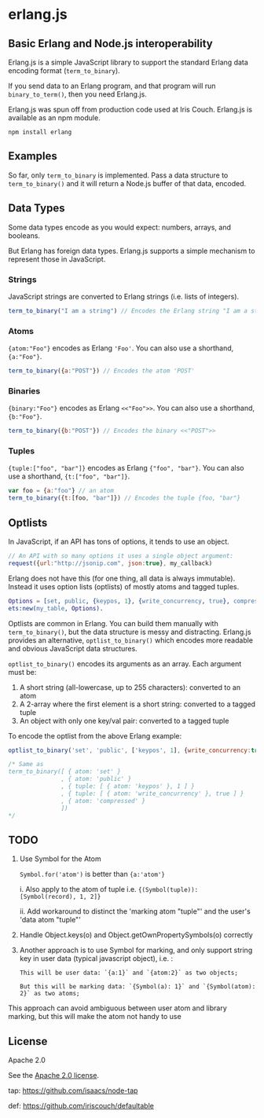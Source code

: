 # erlang.js

## Basic Erlang and Node.js interoperability

Erlang.js is a simple JavaScript library to support the standard Erlang data encoding format (`term_to_binary`).

If you send data to an Erlang program, and that program will run `binary_to_term()`, then you need Erlang.js.

Erlang.js was spun off from production code used at Iris Couch. Erlang.js is available as an npm module.

    npm install erlang

## Examples

So far, only `term_to_binary` is implemented. Pass a data structure to `term_to_binary()` and it will return a Node.js buffer of that data, encoded.

## Data Types

Some data types encode as you would expect: numbers, arrays, and booleans.

But Erlang has foreign data types. Erlang.js supports a simple mechanism to represent those in JavaScript.

### Strings

JavaScript strings are converted to Erlang strings (i.e. lists of integers).

```javascript
term_to_binary("I am a string") // Encodes the Erlang string "I am a string"
```

### Atoms

`{atom:"Foo"}` encodes as Erlang `'Foo'`. You can also use a shorthand, `{a:"Foo"}`.

```javascript
term_to_binary({a:"POST"}) // Encodes the atom 'POST'
```

### Binaries

`{binary:"Foo"}` encodes as Erlang `<<"Foo">>`. You can also use a shorthand, `{b:"Foo"}`.

```javascript
term_to_binary({b:"POST"}) // Encodes the binary <<"POST">>
```

### Tuples

`{tuple:["foo", "bar"]}` encodes as Erlang `{"foo", "bar"}`. You can also use a shorthand, `{t:["foo", "bar"]}`.

```javascript
var foo = {a:"foo"} // an atom
term_to_binary({t:[foo, "bar"]}) // Encodes the tuple {foo, "bar"}
```

## Optlists

In JavaScript, if an API has tons of options, it tends to use an object.

```javascript
// An API with so many options it uses a single object argument:
request({url:"http://jsonip.com", json:true}, my_callback)
```

Erlang does not have this (for one thing, all data is always immutable). Instead it uses option lists (optlists) of mostly atoms and tagged tuples.

```erlang
Options = [set, public, {keypos, 1}, {write_concurrency, true}, compressed],
ets:new(my_table, Options).
```

Optlists are common in Erlang. You can build them manually with `term_to_binary()`, but the data structure is messy and distracting. Erlang.js provides an alternative, `optlist_to_binary()` which encodes more readable and obvious JavaScript data structures.

`optlist_to_binary()` encodes its arguments as an array. Each argument must be:

1. A short string (all-lowercase, up to 255 characters): converted to an atom
2. A 2-array where the first element is a short string: converted to a tagged tuple
3. An object with only one key/val pair: converted to a tagged tuple

To encode the optlist from the above Erlang example:

```javascript
optlist_to_binary('set', 'public', ['keypos', 1], {write_concurrency:true}, 'compressed')

/* Same as
term_to_binary([ { atom: 'set' }
               , { atom: 'public' }
               , { tuple: [ { atom: 'keypos' }, 1 ] }
               , { tuple: [ { atom: 'write_concurrency' }, true ] }
               , { atom: 'compressed' }
               ])
*/
```

## TODO
1. Use Symbol for the Atom

    `Symbol.for('atom')` is better than `{a:'atom'}`

    i. Also apply to the atom of tuple i.e. `{(Symbol(tuple)): [Symbol(record), 1, 2]}`

    ii. Add workaround to distinct the 'marking atom "tuple"' and the user's 'data atom "tuple"'

2. Handle Object.keys(o) and Object.getOwnPropertySymbols(o) correctly

3. Another approach is to use Symbol for marking, and only support string key in user data (typical javascript object),
i.e. :
    ```
    This will be user data: `{a:1}` and `{atom:2}` as two objects;

    But this will be marking data: `{Symbol(a): 1}` and `{Symbol(atom): 2}` as two atoms;
    ```
This approach can avoid ambiguous between user atom and library marking,
but this will make the atom not handy to use

## License

Apache 2.0

See the [Apache 2.0 license](named/blob/master/LICENSE).

tap: https://github.com/isaacs/node-tap

def: https://github.com/iriscouch/defaultable
